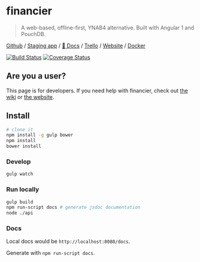 # financier

 > A web-based, offline-first, YNAB4 alternative. Built with Angular 1 and PouchDB.

[Github](https://github.com/aeharding/financier) / [Staging app](https://staging.financier.io) / [📗 Docs](https://staging.financier.io/docs) / [Trello](https://trello.com/b/bXcFuXrm) / [Website](https://financier.io) / [Docker](https://hub.docker.com/r/aeharding/financier/)

[![Build Status](https://img.shields.io/travis/aeharding/financier/master.svg?style=flat-square)](https://travis-ci.org/aeharding/financier)
[![Coverage Status](https://img.shields.io/coveralls/aeharding/financier/master.svg?style=flat-square)](https://coveralls.io/github/aeharding/financier?branch=master)

## Are you a user?

This page is for developers. If you need help with financier, check out [the wiki](https://github.com/aeharding/financier/wiki) or [the website](https://financier.io).

## Install

```sh
# clone it
npm install -g gulp bower
npm install
bower install
```

### Develop

```sh
gulp watch
```

### Run locally

```sh
gulp build
npm run-script docs # generate jsdoc documentation
node ./api
```

### Docs

Local docs would be `http://localhost:8080/docs`.

Generate with `npm run-script docs`.
